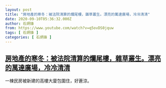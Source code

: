```yaml
---
layout: post
title: "房地產的寒冬：被法院清算的爛尾樓，雜草叢生。漂亮的萬達廣場，冷冷清清"
date: 2020-09-10T05:36:32.000Z
author: 石炳锋
from: https://www.youtube.com/watch?v=q5ovDS0jquw
tags: [ 石炳锋 ]
categories: [ 石炳锋 ]
---
```

<!--1599716192000-->
[房地產的寒冬：被法院清算的爛尾樓，雜草叢生。漂亮的萬達廣場，冷冷清清](https://www.youtube.com/watch?v=q5ovDS0jquw)
------

<div>
一棟民房被新建的高樓大廈包圍住，好蒼涼。
</div>
